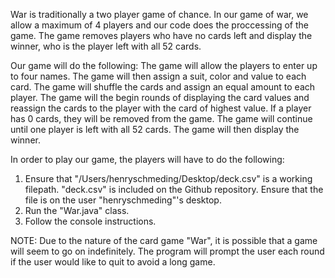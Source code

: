 War is traditionally a two player game of chance. 
In our game of war, we allow a maximum of 4 players and our code does the proccessing of the game. The game removes players who have no cards left and display the winner, who is the player left with all 52 cards.  

Our game will do the following:
The game will allow the players to enter up to four names. The game will then assign a suit, color and value to each card. The game will shuffle the cards and assign an equal amount to each player. The game will the begin rounds of displaying the card values and reassign the cards to the player with the card of highest value. If a player has 0 cards, they will be removed from the game. The game will continue until one player is left with all 52 cards. The game will then display the winner. 

In order to play our game, the players will have to do the following:

1) Ensure that "/Users/henryschmeding/Desktop/deck.csv" is a working filepath. "deck.csv" is included on the Github repository. Ensure that the file is on the user "henryschmeding"'s desktop.
2) Run the "War.java" class. 
3) Follow the console instructions.

NOTE: Due to the nature of the card game "War", it is possible that a game will seem to go on indefinitely. The program will prompt the user each round if the user would like to quit to avoid a long game. 
